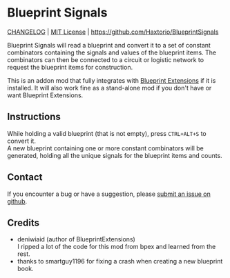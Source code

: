 # Blueprint Signals  
[CHANGELOG](changelog.txt) | [MIT License](LICENSE) | https://github.com/Haxtorio/BlueprintSignals  

Blueprint Signals will read a blueprint and convert it to a set of constant combinators containing
the signals and values of the blueprint items. The combinators can then be connected to a circuit
or logistic network to request the blueprint items for construction.

This is an addon mod that fully integrates with [Blueprint Extensions](https://mods.factorio.com/mod/BlueprintExtensions) if it is installed.
It will also work fine as a stand-alone mod if you don't have or want Blueprint Extensions.


## Instructions  
While holding a valid blueprint (that is not empty), press `CTRL+ALT+S` to convert it.  
A new blueprint containing one or more constant combinators will be generated, holding all the
unique signals for the blueprint items and counts.

## Contact
If you encounter a bug or have a suggestion, please [submit an issue on github](https://github.com/Haxtorio/BlueprintSignals/issues).  



## Credits  
  - deniwiaid (author of BlueprintExtensions)  
    I ripped a lot of the code for this mod from bpex and learned from the rest.
  - thanks to smartguy1196 for fixing a crash when creating a new blueprint book.
